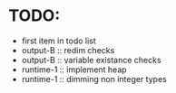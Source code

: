 TODO:
=====

- first item in todo list
- output-B  :: redim checks
- output-B  :: variable existance checks
- runtime-1 :: implement heap
- runtime-1 :: dimming non integer types